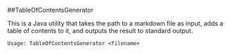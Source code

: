 ##TableOfContentsGenerator

This is a Java utility that takes the path to a markdown file as input, adds a table of contents to it, and outputs the result to standard output.

    Usage: TableOfContentsGenerator <filename>